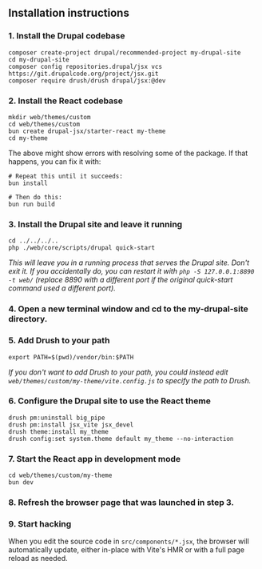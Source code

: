 ## Installation instructions

### 1. Install the Drupal codebase
```
composer create-project drupal/recommended-project my-drupal-site
cd my-drupal-site
composer config repositories.drupal/jsx vcs https://git.drupalcode.org/project/jsx.git
composer require drush/drush drupal/jsx:@dev
```

### 2. Install the React codebase
```
mkdir web/themes/custom
cd web/themes/custom
bun create drupal-jsx/starter-react my-theme
cd my-theme
```

The above might show errors with resolving some of the package. If that
happens, you can fix it with:
```
# Repeat this until it succeeds:
bun install

# Then do this:
bun run build
```

### 3. Install the Drupal site and leave it running
```
cd ../../../..
php ./web/core/scripts/drupal quick-start
```

*This will leave you in a running process that serves the Drupal site. Don't exit it. If you accidentally do, you can restart it with `php -S 127.0.0.1:8890 -t web/` (replace 8890 with a different port if the original quick-start command used a different port).*

### 4. Open a new terminal window and cd to the my-drupal-site directory.

### 5. Add Drush to your path
```
export PATH=$(pwd)/vendor/bin:$PATH
```

*If you don't want to add Drush to your path, you could instead edit `web/themes/custom/my-theme/vite.config.js` to specify the path to Drush.*

### 6. Configure the Drupal site to use the React theme
```
drush pm:uninstall big_pipe
drush pm:install jsx_vite jsx_devel
drush theme:install my_theme
drush config:set system.theme default my_theme --no-interaction
```

### 7. Start the React app in development mode
```
cd web/themes/custom/my-theme
bun dev
```

### 8. Refresh the browser page that was launched in step 3.

### 9. Start hacking
When you edit the source code in `src/components/*.jsx`, the browser will
automatically update, either in-place with Vite's HMR or with a full page
reload as needed.
